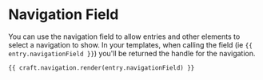 # Navigation Field

You can use the navigation field to allow entries and other elements to select a navigation to show. In your templates, when calling the field (ie `{{ entry.navigationField }}`) you'll be returned the handle for the navigation.

```twig
{{ craft.navigation.render(entry.navigationField) }}
```